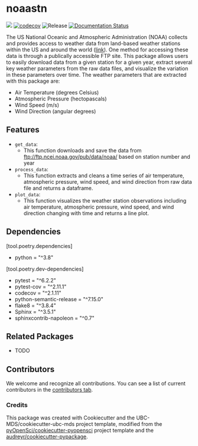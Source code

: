 # noaastn

![](https://github.com/UBC-MDS/noaastn/workflows/build/badge.svg) [![codecov](https://codecov.io/gh/UBC-MDS/noaastn/branch/main/graph/badge.svg)](https://codecov.io/gh/UBC-MDS/noaastn) ![Release](https://github.com/UBC-MDS/noaastn/workflows/Release/badge.svg) [![Documentation Status](https://readthedocs.org/projects/noaastn/badge/?version=latest)](https://noaastn.readthedocs.io/en/latest/?badge=latest)

The US National Oceanic and Atmospheric Administration (NOAA) collects and provides access to weather data from land-based weather stations within the US and around the world ([link](https://www.ncdc.noaa.gov/data-access/land-based-station-data)).  One method for accessing these data is through a publically accessible FTP site.  This package allows users to easily download data from a given station for a given year, extract several key weather parameters from the raw data files, and visualize the variation in these parameters over time.  The weather parameters that are extracted with this package are:
- Air Temperature (degrees Celsius)
- Atmospheric Pressure (hectopascals)
- Wind Speed (m/s)
- Wind Direction (angular degrees)

## Features

- `get_data`:
  - This function downloads and save the data from <ftp://ftp.ncei.noaa.gov/pub/data/noaa/> based on station number and year
- `process_data`:
  - This function extracts and cleans a time series of air temperature, atmospheric pressure, wind speed, and wind direction from raw data file and returns a dataframe.
- `plot_data`:
  - This function visualizes the weather station observations including air temperature, atmospheric pressure, wind speed, and wind direction changing with time and returns a line plot.

## Dependencies

[tool.poetry.dependencies]

- python = "^3.8"

[tool.poetry.dev-dependencies]

- pytest = "^6.2.2"
- pytest-cov = "^2.11.1"
- codecov = "^2.1.11"
- python-semantic-release = "^7.15.0"
- flake8 = "^3.8.4"
- Sphinx = "^3.5.1"
- sphinxcontrib-napoleon = "^0.7"

## Related Packages

- TODO

## Contributors

We welcome and recognize all contributions. You can see a list of current contributors in the [contributors tab](https://github.com/UBC-MDS/noaastn/graphs/contributors).

### Credits

This package was created with Cookiecutter and the UBC-MDS/cookiecutter-ubc-mds project template, modified from the [pyOpenSci/cookiecutter-pyopensci](https://github.com/pyOpenSci/cookiecutter-pyopensci) project template and the [audreyr/cookiecutter-pypackage](https://github.com/audreyr/cookiecutter-pypackage).

